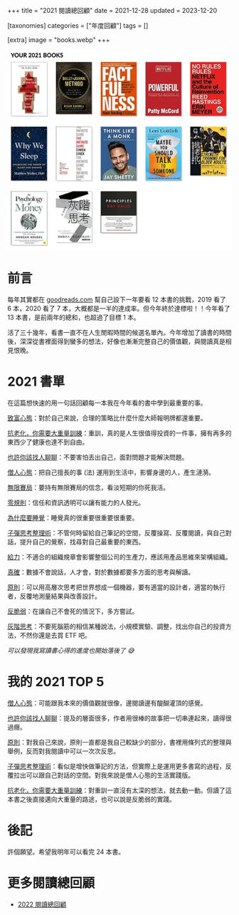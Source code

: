 +++
title = "2021 閱讀總回顧"
date = 2021-12-28
updated = 2023-12-20

[taxonomies]
categories = ["年度回顧"]
tags = []

[extra]
image = "books.webp"
+++

![](books.webp)

# 前言

每年其實都在 [goodreads.com](https://www.goodreads.com) 幫自己設下一年要看 12 本書的挑戰，2019 看了 6 本，2020 看了 7 本，大概都是一半的達成率。但今年終於達標啦！！今年看了 13 本書，是前兩年的總和，也超過了目標 1 本。

活了三十幾年，看書一直不在人生閒暇時間的候選名單內。今年增加了讀書的時間後，深深從書裡面得到蠻多的想法，好像也漸漸完整自己的價值觀，與閱讀真是相見恨晚。

<!-- more -->

# 2021 書單

在這篇想快速的用一句話回顧每一本我在今年看的書中學到最重要的事。

[致富心態](@/reading-notes/the-psychology-of-money-no-one-is-crazy/index.md)：對於自己來說，合理的策略比什麼什麼大師報明牌都還重要。

[抗老化，你需要大重量訓練](@/reading-notes/strength-training-for-older-adults/index.md)：重訓，真的是人生很值得投資的一件事，擁有再多的東西少了健康也達不到自由。

[也許你該找人聊聊](@/reading-notes/maybe-you-should-talk-to-someone/index.md)：不要害怕丟出自己，面對問題才能解決問題。

[僧人心態](@/reading-notes/think-like-a-monk/index.md)：把自己擅長的事 (法) 運用到生活中，影響身邊的人，產生漣漪。

[無限賽局](@/reading-notes/the-infinite-game/index.md)：要持有無限賽局的信念，看淡短期的你死我活。

[零規則](@/reading-notes/no-rules-rules/index.md)：信任和資訊透明可以讓有能力的人發光。

[為什麼要睡覺](@/reading-notes/why-we-sleep/index.md)：睡覺真的很重要很重要很重要。

[子彈思考整理術](@/reading-notes/the-bullet-journal-method/index.md)：不管何時留給自己筆記的空間，反覆操寫、反覆閱讀，與自己對話，提升自己的覺察，找尋對自己最重要的東西。

[給力](@/reading-notes/powerful/index.md)：不適合的組織規章會影響整個公司的生產力，應該用產品思維來架構組織。

[真確](@/reading-notes/factfulness/index.md)：數據不會說話，人才會，對於數據都要多方面的思考與解讀。

[原則](@/reading-notes/principles/index.md)：可以用高層次思考把世界想成一個機器，要有適當的設計者，適當的執行者，反覆地測量結果與改善設計。

[反脆弱](@/reading-notes/antifragile/index.md)：在讓自己不會死的情況下，多方嘗試。

[灰階思考](@/reading-notes/thinking-in-grayscale/index.md)：不要死腦筋的相信某種說法，小規模實驗、調整，找出你自己的投資方法，不然你還是去買 ETF 吧。

*可以發現我寫讀書心得的進度也開始落後了 😅*

# 我的 2021 TOP 5

[僧人心態](@/reading-notes/think-like-a-monk/index.md)：可能跟我本來的價值觀就很像，邊閱讀邊有醍醐灌頂的感覺。

[也許你該找人聊聊](@/reading-notes/maybe-you-should-talk-to-someone/index.md)：提及的層面很多，作者用很棒的故事把一切串連起來，讀得很過癮。

[原則](@/reading-notes/principles/index.md)：對我自己來說，原則一直都是我自己較缺少的部分，書裡用條列式的整理與舉例，反而對我閱讀中可以一次次反思。

[子彈思考整理術](@/reading-notes/the-bullet-journal-method/index.md)：看似是增快做筆記的方法，但實際上是運用更多書寫的過程，反覆拉出可以跟自己對話的空間。對我來說是僧人心態的生活實踐版。

[抗老化，你需要大重量訓練](@/reading-notes/strength-training-for-older-adults/index.md)：對重訓一直沒有太深的想法，就去動一動。但讀了這本書之後直接邁向大重量的路途，也可以說是反脆弱的實踐。

# 後記

許個願望。希望我明年可以看完 24 本書。

# 更多閱讀總回顧
* [2022 閱讀總回顧](@/blog/2022-reading-summary/index.md)
